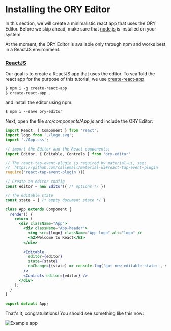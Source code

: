 # Installing the ORY Editor

In this section, we will create a minimalistic react app that uses the ORY Editor.
Before we skip ahead, make sure that [node.js](https://nodejs.org/en/) is installed on your system.

At the moment, the ORY Editor is available only through npm and works best in a ReactJS environment.

### [ReactJS](https://facebook.github.io/react/)

Our goal is to create a ReactJS app that uses the editor.
To scaffold the react app for the purpose of this tutorial, we use [create-react-app](https://github.com/facebookincubator/create-react-app)

```
$ npm i -g create-react-app
$ create-react-app .
```

and install the editor using npm:

```
$ npm i --save ory-editor
```

Next, open the file *src/components/App.js* and include the ORY Editor:

```jsx
import React, { Component } from 'react';
import logo from './logo.svg';
import './App.css';

// import the Editor and the React components:
import Editor, { Editable, Controls } from 'ory-editor'

// The react-tap-event-plugin is required by material-ui, see:
//  https://github.com/callemall/material-ui#react-tap-event-plugin
require('react-tap-event-plugin')()

// Create an editor config
const editor = new Editor({ /* options */ })

// The editable state
const state = { /* empty document state */ }

class App extends Component {
  render() {
    return (
      <div className="App">
        <div className="App-header">
          <img src={logo} className="App-logo" alt="logo" />
          <h2>Welcome to React</h2>
        </div>
        
        <Editable
          editor={editor}
          state={state}
          onChange={(state) => console.log('got new editable state:', state)}
        />
        <Controls editor={editor} />
      </div>
    );
  }
}

export default App;
```

That's it, congratulations! You should see something like this now:

![Example app](todo)
